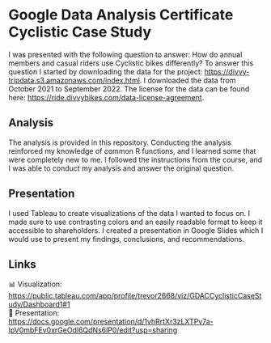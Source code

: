 # Google Data Analysis Certificate Cyclistic Case Study

I was presented with the following question to answer: How do annual members and casual riders use Cyclistic bikes differently?
To answer this question I started by downloading the data for the project: https://divvy-tripdata.s3.amazonaws.com/index.html.
I downloaded the data from October 2021 to September 2022. The license for the data can be found here: https://ride.divvybikes.com/data-license-agreement.

## Analysis
The analysis is provided in this repository. Conducting the analysis reinforced my knowledge of common R functions, and I learned some that were completely new to me.
I followed the instructions from the course, and I was able to conduct my analysis and answer the original question.

## Presentation
I used Tableau to create visualizations of the data I wanted to focus on. I made sure to use contrasting colors and an easily readable format
to keep it accessible to shareholders. I created a presentation in Google Slides which I would use to present my findings, conclusions, and recommendations.

## Links
📊 Visualization: https://public.tableau.com/app/profile/trevor2668/viz/GDACCyclisticCaseStudy/Dashboard1#1   
💬 Presentation: https://docs.google.com/presentation/d/1vhRrtXr3zLXTPv7a-IpV0mbFEv0xrGeOdl6QdNs6lP0/edit?usp=sharing
